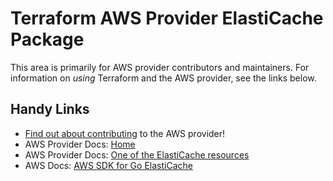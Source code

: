 # Terraform AWS Provider ElastiCache Package

This area is primarily for AWS provider contributors and maintainers. For information on _using_ Terraform and the AWS provider, see the links below.

## Handy Links

* [Find out about contributing](https://hashicorp.github.io/terraform-provider-aws/#contribute) to the AWS provider!
* AWS Provider Docs: [Home](https://registry.terraform.io/providers/hashicorp/aws/latest/docs)
* AWS Provider Docs: [One of the ElastiCache resources](https://registry.terraform.io/providers/hashicorp/aws/latest/docs/resources/elasticache_cluster)
* AWS Docs: [AWS SDK for Go ElastiCache](https://docs.aws.amazon.com/sdk-for-go/api/service/elasticache/)
